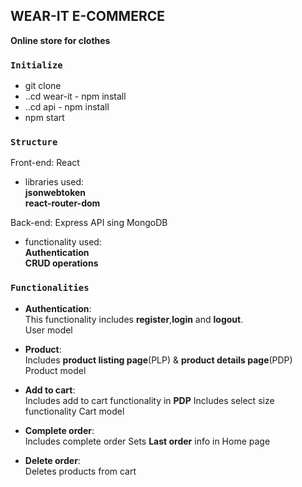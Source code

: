 ## WEAR-IT E-COMMERCE

**Online store for clothes**


### `Initialize`

- git clone 
- ..cd wear-it - npm install  
- ..cd api - npm install  
- npm start

### `Structure`
Front-end: React  

- libraries used:  
 **jsonwebtoken**   
 **react-router-dom**

Back-end: Express API sing MongoDB
- functionality used:  
**Authentication**  
**CRUD operations**

### `Functionalities`

- **Authentication**:  
This functionality includes **register**,**login** and **logout**.  
User model

- **Product**:  
Includes **product listing page**(PLP) & **product details page**(PDP)  
Product model

- **Add to cart**:  
Includes add to cart functionality in **PDP**
Includes select size functionality
Cart model

- **Complete order**:  
Includes complete order 
Sets **Last order** info in Home page  

- **Delete order**:   
Deletes products from cart  
